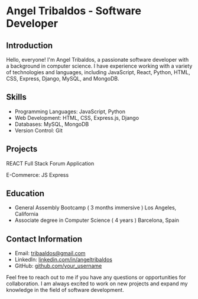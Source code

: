 # Angel Tribaldos - Software Developer

## Introduction
Hello, everyone! I'm Angel Tribaldos, a passionate software developer with a background in computer science. I have experience working with a variety of technologies and languages, including JavaScript, React, Python, HTML, CSS, Express, Django, MySQL, and MongoDB. 


## Skills
- Programming Languages: JavaScript, Python
- Web Development: HTML, CSS, Express.js, Django
- Databases: MySQL, MongoDB
- Version Control: Git

## Projects

REACT Full Stack Forum Application

E-Commerce: JS Express

## Education
- General Assembly Bootcamp ( 3 months immersive ) Los Angeles, California
- Associate degree in Computer Science ( 4 years ) Barcelona, Spain

## Contact Information
- Email: tribaaldos@gmail.com
- LinkedIn: [linkedin.com/in/angeltribaldos](https://www.linkedin.com/in/angeltribaldos)
- GitHub: [github.com/your_username](https://github.com/your_username)

Feel free to reach out to me if you have any questions or opportunities for collaboration. I am always excited to work on new projects and expand my knowledge in the field of software development.

